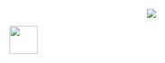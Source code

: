 <p align="center">
  <img src="https://capsule-render.vercel.app/api?type=waving&height=300&color=gradient&text=Salve%20Mundus!&textBg=false&animation=fadeIn&stroke=00000&section=header&desc=Welcome%20to%20my%20Github%20page!&descAlign=39&descAlignY=59&strokeWidth=2&descSize=23&fontAlign=50&fontAlignY=43"/>
</p>

<a align="center" href="https://www.instagram.com/thepiyushmalhotra/">
  <img height="50" src="https://user-images.githubusercontent.com/46517096/166974368-9798f39f-1f46-499c-b14e-81f0a3f83a06.png"/>
</a>

<!--
**JoshuaFouch/JoshuaFouch** is a ✨ _special_ ✨ repository because its `README.md` (this file) appears on your GitHub profile.

Here are some ideas to get you started:

- 🔭 I’m currently working on ...
- 🌱 I’m currently learning ...
- 👯 I’m looking to collaborate on ...
- 🤔 I’m looking for help with ...
- 💬 Ask me about ...
- 📫 How to reach me: ...
- 😄 Pronouns: ...
- ⚡ Fun fact: ...
-->
